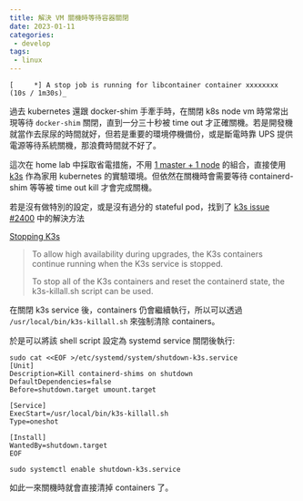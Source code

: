 ```yaml
---
title: 解決 VM 關機時等待容器關閉
date: 2023-01-11
categories:
 - develop
tags:
 - linux
---
```


```
[     *] A stop job is running for libcontainer container xxxxxxxx (10s / 1m30s)_
```

過去 kubernetes 還跟 docker-shim 手牽手時，在關閉 k8s node vm 時常常出現等待 `docker-shim` 關閉，直到一分三十秒被 time out 才正確關機。若是開發機就當作去尿尿的時間就好，但若是重要的環境停機備份，或是斷電時靠 UPS 提供電源等待系統關機，那浪費時間就不好了。

這次在 home lab 中採取省電措施，不用 [1 master + 1 node](https://www.omegaatt.com/blogs/develop/2022/centos-7-kubernetes-install.html) 的組合，直接使用 [k3s](https://k3s.io/) 作為家用 kubernetes 的實驗環境。但依然在關機時會需要等待 containerd-shim 等等被 time out kill 才會完成關機。

若是沒有做特別的設定，或是沒有過分的 stateful pod，找到了 [k3s issue #2400](https://github.com/k3s-io/k3s/issues/2400#issuecomment-1312621468) 中的解決方法

[Stopping K3s](https://docs.k3s.io/upgrades/killall)
> To allow high availability during upgrades, the K3s containers continue running when the K3s service is stopped.
>
> To stop all of the K3s containers and reset the containerd state, the k3s-killall.sh script can be used.

在關閉 k3s service 後，containers 仍會繼續執行，所以可以透過 `/usr/local/bin/k3s-killall.sh` 來強制清除 containers。

於是可以將該 shell script 設定為 systemd service 關閉後執行:
```
sudo cat <<EOF >/etc/systemd/system/shutdown-k3s.service
[Unit]
Description=Kill containerd-shims on shutdown
DefaultDependencies=false
Before=shutdown.target umount.target

[Service]
ExecStart=/usr/local/bin/k3s-killall.sh
Type=oneshot

[Install]
WantedBy=shutdown.target
EOF

sudo systemctl enable shutdown-k3s.service
```

如此一來關機時就會直接清掉 containers 了。
